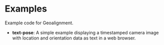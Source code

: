 # Examples

Example code for Geoalignment.

 * **text-pose**: A simple example displaying a timestamped camera image with location and orientation data as text in a web browser.
